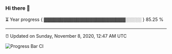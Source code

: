 ### Hi there 👋

⏳ Year progress { ▓▓▓▓▓▓▓▓▓▓▓▓▓▓▓▓▓▓▓▓▓▓▓▓▓░░░░░ } 85.25 %

---

⏰ Updated on Sunday, November 8, 2020, 12:47 AM UTC

![Progress Bar CI](https://github.com/arthurbuhl/arthurbuhl/workflows/Progress%20Bar%20CI/badge.svg)
